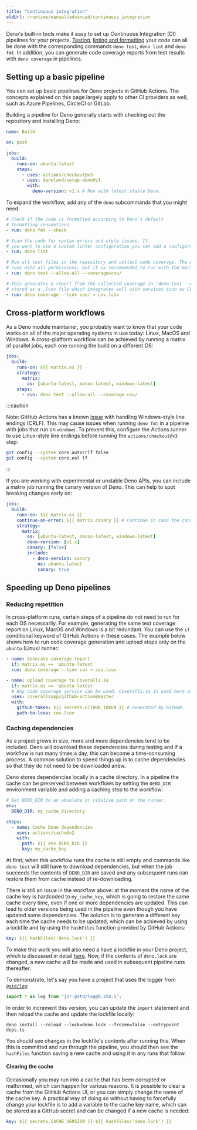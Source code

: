 ```yaml
---
title: "Continuous integration"
oldUrl: /runtime/manual/advanced/continuous_integration
---
```


Deno's built-in tools make it easy to set up Continuous Integration (CI)
pipelines for your projects. [Testing](/runtime/fundamentals/testing.md),
[linting and formatting](/runtime/fundamentals/linting_and_formatting/) your
code can all be done with the corresponding commands `deno test`, `deno lint`
and `deno fmt`. In addition, you can generate code coverage reports from test
results with `deno coverage` in pipelines.

## Setting up a basic pipeline

You can set up basic pipelines for Deno projects in GitHub Actions. The concepts
explained on this page largely apply to other CI providers as well, such as
Azure Pipelines, CircleCI or GitLab.

Building a pipeline for Deno generally starts with checking out the repository
and installing Deno:

```yaml
name: Build

on: push

jobs:
  build:
    runs-on: ubuntu-latest
    steps:
      - uses: actions/checkout@v3
      - uses: denoland/setup-deno@v1
        with:
          deno-version: v1.x # Run with latest stable Deno.
```

To expand the workflow, add any of the `deno` subcommands that you might need:

```yaml
# Check if the code is formatted according to Deno's default
# formatting conventions.
- run: deno fmt --check

# Scan the code for syntax errors and style issues. If
# you want to use a custom linter configuration you can add a configuration file with --config <myconfig>
- run: deno lint

# Run all test files in the repository and collect code coverage. The example
# runs with all permissions, but it is recommended to run with the minimal permissions your program needs (for example --allow-read).
- run: deno test --allow-all --coverage=cov/

# This generates a report from the collected coverage in `deno test --coverage`. It is
# stored as a .lcov file which integrates well with services such as Codecov, Coveralls and Travis CI.
- run: deno coverage --lcov cov/ > cov.lcov
```

## Cross-platform workflows

As a Deno module maintainer, you probably want to know that your code works on
all of the major operating systems in use today: Linux, MacOS and Windows. A
cross-platform workflow can be achieved by running a matrix of parallel jobs,
each one running the build on a different OS:

```yaml
jobs:
  build:
    runs-on: ${{ matrix.os }}
    strategy:
      matrix:
        os: [ubuntu-latest, macos-latest, windows-latest]
    steps:
      - run: deno test --allow-all --coverage cov/
```

:::caution

Note: GitHub Actions has a known
[issue](https://github.com/actions/checkout/issues/135) with handling
Windows-style line endings (CRLF). This may cause issues when running `deno fmt`
in a pipeline with jobs that run on `windows`. To prevent this, configure the
Actions runner to use Linux-style line endings before running the
`actions/checkout@v3` step:

```sh
git config --system core.autocrlf false
git config --system core.eol lf
```

:::

If you are working with experimental or unstable Deno APIs, you can include a
matrix job running the canary version of Deno. This can help to spot breaking
changes early on:

```yaml
jobs:
  build:
    runs-on: ${{ matrix.os }}
    continue-on-error: ${{ matrix.canary }} # Continue in case the canary run does not succeed
    strategy:
      matrix:
        os: [ubuntu-latest, macos-latest, windows-latest]
        deno-version: [v1.x]
        canary: [false]
        include:
          - deno-version: canary
            os: ubuntu-latest
            canary: true
```

## Speeding up Deno pipelines

### Reducing repetition

In cross-platform runs, certain steps of a pipeline do not need to run for each
OS necessarily. For example, generating the same test coverage report on Linux,
MacOS and Windows is a bit redundant. You can use the `if` conditional keyword
of GitHub Actions in these cases. The example below shows how to run code
coverage generation and upload steps only on the `ubuntu` (Linux) runner:

```yaml
- name: Generate coverage report
  if: matrix.os == 'ubuntu-latest'
  run: deno coverage --lcov cov > cov.lcov

- name: Upload coverage to Coveralls.io
  if: matrix.os == 'ubuntu-latest'
  # Any code coverage service can be used, Coveralls.io is used here as an example.
  uses: coverallsapp/github-action@master
  with:
    github-token: ${{ secrets.GITHUB_TOKEN }} # Generated by GitHub.
    path-to-lcov: cov.lcov
```

### Caching dependencies

As a project grows in size, more and more dependencies tend to be included. Deno
will download these dependencies during testing and if a workflow is run many
times a day, this can become a time-consuming process. A common solution to
speed things up is to cache dependencies so that they do not need to be
downloaded anew.

Deno stores dependencies locally in a cache directory. In a pipeline the cache
can be preserved between workflows by setting the `DENO_DIR` environment
variable and adding a caching step to the workflow:

```yaml
# Set DENO_DIR to an absolute or relative path on the runner.
env:
  DENO_DIR: my_cache_directory

steps:
  - name: Cache Deno dependencies
    uses: actions/cache@v2
    with:
      path: ${{ env.DENO_DIR }}
      key: my_cache_key
```

At first, when this workflow runs the cache is still empty and commands like
`deno test` will still have to download dependencies, but when the job succeeds
the contents of `DENO_DIR` are saved and any subsequent runs can restore them
from cache instead of re-downloading.

There is still an issue in the workflow above: at the moment the name of the
cache key is hardcoded to `my_cache_key`, which is going to restore the same
cache every time, even if one or more dependencies are updated. This can lead to
older versions being used in the pipeline even though you have updated some
dependencies. The solution is to generate a different key each time the cache
needs to be updated, which can be achieved by using a lockfile and by using the
`hashFiles` function provided by GitHub Actions:

```yaml
key: ${{ hashFiles('deno.lock') }}
```

To make this work you will also need a have a lockfile in your Deno project,
which is discussed in detail
[here](/runtime/fundamentals/modules/#integrity-checking-and-lock-files). Now,
if the contents of `deno.lock` are changed, a new cache will be made and used in
subsequent pipeline runs thereafter.

To demonstrate, let's say you have a project that uses the logger from
[`@std/log`](https://jsr.io/@std/log):

```ts
import * as log from "jsr:@std/log@0.224.5";
```

In order to increment this version, you can update the `import` statement and
then reload the cache and update the lockfile locally:

```console
deno install --reload --lock=deno.lock --frozen=false --entrypoint deps.ts
```

You should see changes in the lockfile's contents after running this. When this
is committed and run through the pipeline, you should then see the `hashFiles`
function saving a new cache and using it in any runs that follow.

#### Clearing the cache

Occasionally you may run into a cache that has been corrupted or malformed,
which can happen for various reasons. It is possible to clear a cache from the
GitHub Actions UI, or you can simply change the name of the cache key. A
practical way of doing so without having to forcefully change your lockfile is
to add a variable to the cache key name, which can be stored as a GitHub secret
and can be changed if a new cache is needed:

```yaml
key: ${{ secrets.CACHE_VERSION }}-${{ hashFiles('deno.lock') }}
```
